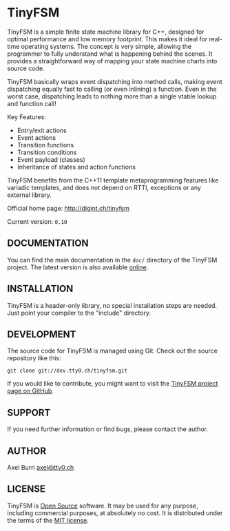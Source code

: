 TinyFSM
=======

TinyFSM is a simple finite state machine library for C++, designed for
optimal performance and low memory footprint. This makes it ideal for
real-time operating systems. The concept is very simple, allowing the
programmer to fully understand what is happening behind the scenes. It
provides a straightforward way of mapping your state machine charts
into source code.

TinyFSM basically wraps event dispatching into method calls, making
event dispatching equally fast to calling (or even inlining) a
function. Even in the worst case, dispatching leads to nothing more
than a single vtable lookup and function call!

Key Features:

 - Entry/exit actions
 - Event actions
 - Transition functions
 - Transition conditions
 - Event payload (classes)
 - Inheritance of states and action functions

TinyFSM benefits from the C++11 template metaprogramming features like
variadic templates, and does not depend on RTTI, exceptions or any
external library.


Official home page: <http://digint.ch/tinyfsm>

Current version: `0.10`


DOCUMENTATION
-------------

You can find the main documentation in the `doc/` directory of the
TinyFSM project. The latest version is also available
[online](http://digint.ch/tinyfsm/doc/introduction.html).


INSTALLATION
------------

TinyFSM is a header-only library, no special installation steps are
needed. Just point your compiler to the "include" directory.


DEVELOPMENT
-----------

The source code for TinyFSM is managed using Git. Check out the
source repository like this:

    git clone git://dev.tty0.ch/tinyfsm.git

If you would like to contribute, you might want to visit the [TinyFSM
project page on GitHub](http://github.com/digint/tinyfsm).


SUPPORT
-------

If you need further information or find bugs, please contact the
author.


AUTHOR
------

Axel Burri <axel@tty0.ch>


LICENSE
-------

TinyFSM is [Open Source] software. It may be used for any purpose,
including commercial purposes, at absolutely no cost. It is
distributed under the terms of the [MIT license].

  [Open Source]: http://www.opensource.org/docs/definition.html
  [MIT license]: http://www.opensource.org/licenses/mit-license.html
